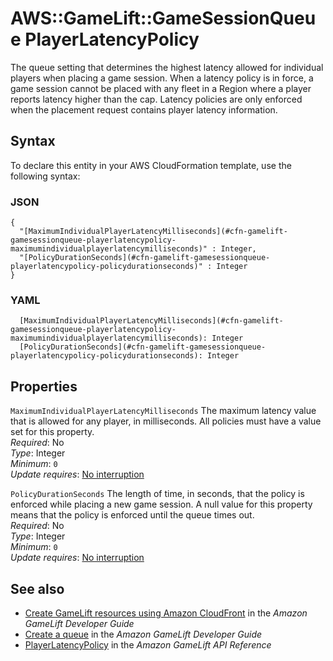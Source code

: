 # AWS::GameLift::GameSessionQueue PlayerLatencyPolicy<a name="aws-properties-gamelift-gamesessionqueue-playerlatencypolicy"></a>

The queue setting that determines the highest latency allowed for individual players when placing a game session\. When a latency policy is in force, a game session cannot be placed with any fleet in a Region where a player reports latency higher than the cap\. Latency policies are only enforced when the placement request contains player latency information\.

## Syntax<a name="aws-properties-gamelift-gamesessionqueue-playerlatencypolicy-syntax"></a>

To declare this entity in your AWS CloudFormation template, use the following syntax:

### JSON<a name="aws-properties-gamelift-gamesessionqueue-playerlatencypolicy-syntax.json"></a>

```
{
  "[MaximumIndividualPlayerLatencyMilliseconds](#cfn-gamelift-gamesessionqueue-playerlatencypolicy-maximumindividualplayerlatencymilliseconds)" : Integer,
  "[PolicyDurationSeconds](#cfn-gamelift-gamesessionqueue-playerlatencypolicy-policydurationseconds)" : Integer
}
```

### YAML<a name="aws-properties-gamelift-gamesessionqueue-playerlatencypolicy-syntax.yaml"></a>

```
  [MaximumIndividualPlayerLatencyMilliseconds](#cfn-gamelift-gamesessionqueue-playerlatencypolicy-maximumindividualplayerlatencymilliseconds): Integer
  [PolicyDurationSeconds](#cfn-gamelift-gamesessionqueue-playerlatencypolicy-policydurationseconds): Integer
```

## Properties<a name="aws-properties-gamelift-gamesessionqueue-playerlatencypolicy-properties"></a>

`MaximumIndividualPlayerLatencyMilliseconds` <a name="cfn-gamelift-gamesessionqueue-playerlatencypolicy-maximumindividualplayerlatencymilliseconds"></a>
The maximum latency value that is allowed for any player, in milliseconds\. All policies must have a value set for this property\.  
_Required_: No  
_Type_: Integer  
_Minimum_: `0`  
_Update requires_: [No interruption](https://docs.aws.amazon.com/AWSCloudFormation/latest/UserGuide/using-cfn-updating-stacks-update-behaviors.html#update-no-interrupt)

`PolicyDurationSeconds` <a name="cfn-gamelift-gamesessionqueue-playerlatencypolicy-policydurationseconds"></a>
The length of time, in seconds, that the policy is enforced while placing a new game session\. A null value for this property means that the policy is enforced until the queue times out\.  
_Required_: No  
_Type_: Integer  
_Minimum_: `0`  
_Update requires_: [No interruption](https://docs.aws.amazon.com/AWSCloudFormation/latest/UserGuide/using-cfn-updating-stacks-update-behaviors.html#update-no-interrupt)

## See also<a name="aws-properties-gamelift-gamesessionqueue-playerlatencypolicy--seealso"></a>

- [ Create GameLift resources using Amazon CloudFront](https://docs.aws.amazon.com/gamelift/latest/developerguide/resources-cloudformation.html) in the _Amazon GameLift Developer Guide_
- [ Create a queue](https://docs.aws.amazon.com/gamelift/latest/developerguide/queues-creating.html) in the _Amazon GameLift Developer Guide_
- [PlayerLatencyPolicy](https://docs.aws.amazon.com/gamelift/latest/apireference/API_PlayerLatencyPolicy.html) in the _Amazon GameLift API Reference_
